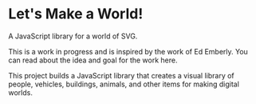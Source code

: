# Let's Make a World!

A JavaScript library for a world of SVG.

This is a work in progress and is inspired by the work of Ed Emberly. You can read about the idea and goal for the work here.

This project builds a JavaScript library that creates a visual library of people, vehicles, buildings, animals, and other items for making digital worlds.
